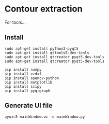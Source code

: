 # Contour extraction

For tools...

## Install

```console
sudo apt-get install python3-pyqt5
sudo apt-get install qttools5-dev-tools
sudo apt-get install qtcreator pyqt5-dev-tools
sudo apt-get install qtcreator pyqt5-dev-tools

pip install numpy
pip install ezdxf
pip install opencv-python
pip install matplotlib
pip install scipy
pip install pyqtgraph
```

## Generate UI file

```console
pyuic5 mainWindow.ui -o mainWindow.py
```